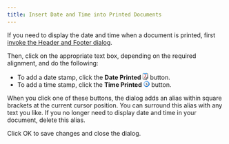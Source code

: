 ```yaml
---
title: Insert Date and Time into Printed Documents
---
```

If you need to display the date and time when a document is printed, first [invoke the Header and Footer dialog](../../../../../interface-elements-for-desktop/articles/print-preview/print-preview-for-winforms/headers-and-footers/insert-page-header-and-page-footer-into-printed-documents.md).

Then, click on the appropriate text box, depending on the required alignment, and do the following:
* To add a date stamp, click the **Date Printed** ![previewButtonDate](../../../../images/Img7272.png) button.
* To add a time stamp, click the **Time Printed** ![previewButtonTime](../../../../images/Img7273.png) button.

When you click one of these buttons, the dialog adds an alias within square brackets at the current cursor position. You can surround this alias with any text you like. If you no longer need to display date and time in your document, delete this alias.

Click OK to save changes and close the dialog.